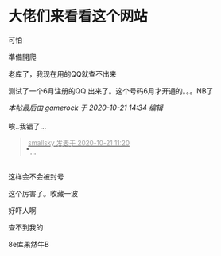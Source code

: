 # 大佬们来看看这个网站


可怕

準備開爬<img src="static/image/smiley/default/lol.gif" smilieid="12" border="0" alt="" /><img id="aimg_YzfAA" onclick="zoom(this, this.src, 0, 0, 0)" class="zoom" src="https://i.w3tt.com/2020/08/06/aeX4B.png" onmouseover="img_onmouseoverfunc(this)" onload="thumbImg(this)" border="0" alt="" />

老库了，我现在用的QQ就查不出来

测试了一个6月注册的QQ 出来了。这个号码6月才开通的。。。NB了

<i class="pstatus"> 本帖最后由 gamerock 于 2020-10-21 14:34 编辑 </i><br />
<br />
唉..我错了...

<div class="quote"><blockquote><font size="2"><a href="https://www.hostloc.com/forum.php?mod=redirect&amp;goto=findpost&amp;pid=9330744&amp;ptid=756698" target="_blank"><font color="#999999">smallsky 发表于 2020-10-21 11:20</font></a></font><br />
֘֘֘֘֘֘֘֘֘֘֘֘֘֘֘֘֘֘֘֘֘֘֘֘֘֘֘֘֘֘֘֘֘֘֘֘֘֘֘֘֘֘֘֘֘֘֘֘֘ ...</blockquote></div><br />
这样会不会被封号

这个厉害了。收藏一波<img src="static/image/smiley/default/hug.gif" smilieid="13" border="0" alt="" /><img id="aimg_D9VOz" onclick="zoom(this, this.src, 0, 0, 0)" class="zoom" src="https://cdn.jsdelivr.net/gh/hishis/forum-master/public/images/patch.gif" onmouseover="img_onmouseoverfunc(this)" onload="thumbImg(this)" border="0" alt="" />

好吓人啊

查不到我的

8e库果然牛B
